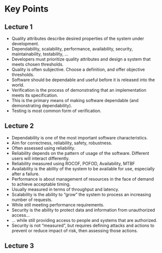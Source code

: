 # Key Points

## Lecture 1

- Quality attributes describe desired properties of the system under development.
- Dependability, scalability, performance, availability, security, maintainability, testability, ...
- Developers must prioritize quality attributes and design a system that meets chosen thresholds.
- Quality is often subjective. Choose a definition, and offer objective thresholds.
- Software should be dependable and useful before it is released into the world.
- Verification is the process of demonstrating that an implementation meets its specification.
- This is the primary means of making software dependable (and demonstrating dependability).
- Testing is most common form of verification.

## Lecture 2

- Dependability is one of the most important software characteristics.
- Aim for correctness, reliability, safety, robustness.
- Often assessed using reliability.
- Reliability depends on the pattern of usage of the software. Different users will interact differently.
- Reliability measured using ROCOF, POFOD, Availability, MTBF
- Availability is the ability of the system to be available for use, especially after a failure.
- Performance is about management of resources in the face of demand to achieve acceptable timing.
- Usually measured in terms of throughput and latency.
- Scalability is the ability to “grow” the system to process an increasing number of requests.
- While still meeting performance requirements.
- Security is the ability to protect data and information from unauthorized access...
- ... while still providing access to people and systems that are authorized.
- Security is not “measured”, but requires defining attacks and actions to prevent or reduce impact of risk, then assessing those actions.

## Lecture 3


